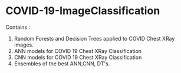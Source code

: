 # COVID-19-ImageClassification
Contains : 
1. Random Forests and Decision Trees applied to COVID Chest XRay images.
2. ANN models for COVID 19 Chest XRay Classification
3. CNN models for COVID 19 Chest XRay Classification
4. Ensembles of the best ANN,CNN, DT's.
